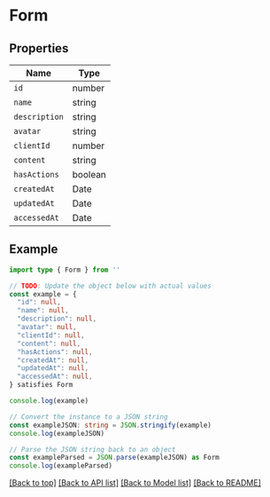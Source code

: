 
# Form


## Properties

Name | Type
------------ | -------------
`id` | number
`name` | string
`description` | string
`avatar` | string
`clientId` | number
`content` | string
`hasActions` | boolean
`createdAt` | Date
`updatedAt` | Date
`accessedAt` | Date

## Example

```typescript
import type { Form } from ''

// TODO: Update the object below with actual values
const example = {
  "id": null,
  "name": null,
  "description": null,
  "avatar": null,
  "clientId": null,
  "content": null,
  "hasActions": null,
  "createdAt": null,
  "updatedAt": null,
  "accessedAt": null,
} satisfies Form

console.log(example)

// Convert the instance to a JSON string
const exampleJSON: string = JSON.stringify(example)
console.log(exampleJSON)

// Parse the JSON string back to an object
const exampleParsed = JSON.parse(exampleJSON) as Form
console.log(exampleParsed)
```

[[Back to top]](#) [[Back to API list]](../README.md#api-endpoints) [[Back to Model list]](../README.md#models) [[Back to README]](../README.md)


